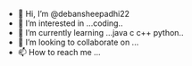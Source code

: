 - 👋 Hi, I’m @debansheepadhi22
- 👀 I’m interested in ...coding..
- 🌱 I’m currently learning ...java c c++ python..
- 💞️ I’m looking to collaborate on ...
- 📫 How to reach me ...

<!---
debansheepadhi22/debansheepadhi22 is a ✨ special ✨ repository because its `README.md` (this file) appears on your GitHub profile.
You can click the Preview link to take a look at your changes.
--->
